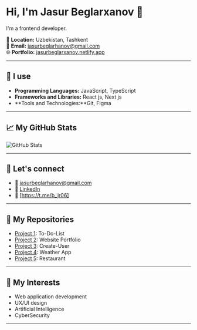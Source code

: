 # Hi, I'm Jasur Beglarxanov 👋

I'm a frontend developer.

📍 **Location:** Uzbekistan, Tashkent  
📧 **Email:** [jasurbeglarhanov@gmail.com](mailto:jasurbeglarhanov@gmail.com)  
🌐 **Portfolio:** [jasurbeglarxanov.netlify.app](http://jasurbeglarxanov.netlify.app)

---

## 🔧 I use

- **Programming Languages:** JavaScript, TypeScript
- **Frameworks and Libraries:** React js, Next js
- **Tools and Technologies:**Git, Figma

---

## 📈 My GitHub Stats

![GitHub Stats](https://github-readme-stats.vercel.app/api?username=JasurBeglarxanov&show_icons=true&hide_title=true&count_private=true&hide=prs&theme=radical)

---

## 📣 Let's connect

- 📧 [jasurbeglarhanov@gmail.com](mailto:jasurbeglarhanov@gmail.com)
- 🔗 [LinkedIn](https://www.linkedin.com/in/jasur-beglarkhanov-1aa055365/)
- 📱 [https://t.me/b_jr06]

---

## 📌 My Repositories

- [Project 1](https://github.com/JasurBeglarxanov/To-Do-List): To-Do-List
- [Project 2](https://github.com/JasurBeglarxanov/Portfolio): Website Portfolio
- [Project 3](https://github.com/JasurBeglarxanov/CUser): Create-User
- [Project 4](https://github.com/JasurBeglarxanov/Weather-App): Weather App
- [Project 5](https://github.com/JasurBeglarxanov/Restaurant): Restaurant

---

## 🧠 My Interests


- Web application development
- UX/UI design
- Artificial Intelligence
- CyberSecurity

---
